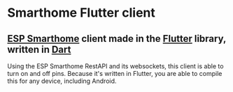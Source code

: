 # Smarthome Flutter client

## [ESP Smarthome](https://github.com/DomiRusz24/ESP-SmartHome) client made in the [Flutter](https://flutter.dev/) library, written in [Dart](https://dart.dev/)

Using the ESP Smarthome RestAPI and its websockets, this client is able to turn on and off pins.
Because it's written in Flutter, you are able to compile this for any device, including Android.